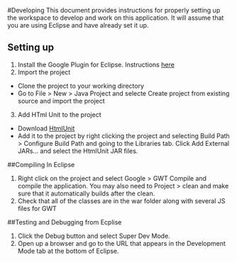 #Developing
This document provides instructions for properly setting up the workspace to develop and work on this application. It will
assume that you are using Eclipse and have already set it up.

## Setting up
1. Install the Google Plugin for Eclipse. Instructions [here](https://developers.google.com/eclipse/docs/download)
2. Import the project
  * Clone the project to your working directory
  * Go to File > New > Java Project and selecte Create project from existing source and import the project
3. Add HTml Unit to the project
  * Download [HtmlUnit](http://htmlunit.sourceforge.net/)
  * Add it to the project by right clicking the project and selecting Build Path > Configure Build Path and going to the Libraries tab. Click Add External JARs... and select the HtmlUnit JAR files.

##Compiling In Eclipse
1. Right click on the project and select Google > GWT Compile and compile the application. You may also need to Project > clean and make sure that it automatically builds after the clean.
2. Check that all of the classes are in the war folder along with several JS files for GWT

##Testing and Debugging from Ecplise
1. Click the Debug button and select Super Dev Mode.
2. Open up a browser and go to the URL that appears in the Development Mode tab at the bottom of Eclipse.
